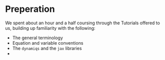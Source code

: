 # Preperation

We spent about an hour and a half coursing through the Tutorials offered to us, building up familiarity with the following:

- The general terminology
- Equation and variable conventions
- The ```dynamiqs``` and the ```jax``` libraries
- 